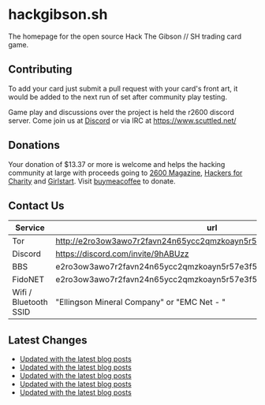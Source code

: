 # hackgibson.sh
The homepage for the open source Hack The Gibson // SH trading card game.


## Contributing

To add your card just submit a pull request with your card's front art, it would be added to the next run of set after community play testing.

Game play and discussions over the project is held the r2600 discord server. Come join us at [Discord](https://discord.com/invite/9hABUzz) or via IRC at https://www.scuttled.net/


## Donations

Your donation of $13.37 or more is welcome and helps the hacking community at large with proceeds going to [2600 Magazine](https://2600.com/), [Hackers for Charity](https://hackersforcharity.org) and [Girlstart](https://girlstart.org).  Visit [buymeacoffee](https://www.buymeacoffee.com/hackgibson.sh) to donate.


## Contact Us

Service | url
-|-
Tor | http://e2ro3ow3awo7r2favn24n65ycc2qmzkoayn5r57e3f56nvjwdcgg32ad.onion
Discord | https://discord.com/invite/9hABUzz
BBS | e2ro3ow3awo7r2favn24n65ycc2qmzkoayn5r57e3f56nvjwdcgg32ad.onion:23
FidoNET | e2ro3ow3awo7r2favn24n65ycc2qmzkoayn5r57e3f56nvjwdcgg32ad.onion:24554
Wifi / Bluetooth SSID | "Ellingson Mineral Company" or "EMC Net - <fidonet address>"

## Latest Changes
<!-- BLOG-POST-LIST:START -->
- [Updated with the latest blog posts](https://github.com/DFW2600/hackgibson.sh/commit/1016e0ae7c96e81d2edd66a0758d39fa10054ae1)
- [Updated with the latest blog posts](https://github.com/DFW2600/hackgibson.sh/commit/2a91883300304994b9262fc7aa401d86cdf48f2a)
- [Updated with the latest blog posts](https://github.com/DFW2600/hackgibson.sh/commit/090312c5cf6fb4029251db78808ff40467cb511b)
- [Updated with the latest blog posts](https://github.com/DFW2600/hackgibson.sh/commit/157e29ca06e4f6f20e2c22a7b1f10a229b52e3d4)
- [Updated with the latest blog posts](https://github.com/DFW2600/hackgibson.sh/commit/0b44c183ba757501d6cf30457774c8cc598fc2a3)
<!-- BLOG-POST-LIST:END -->
